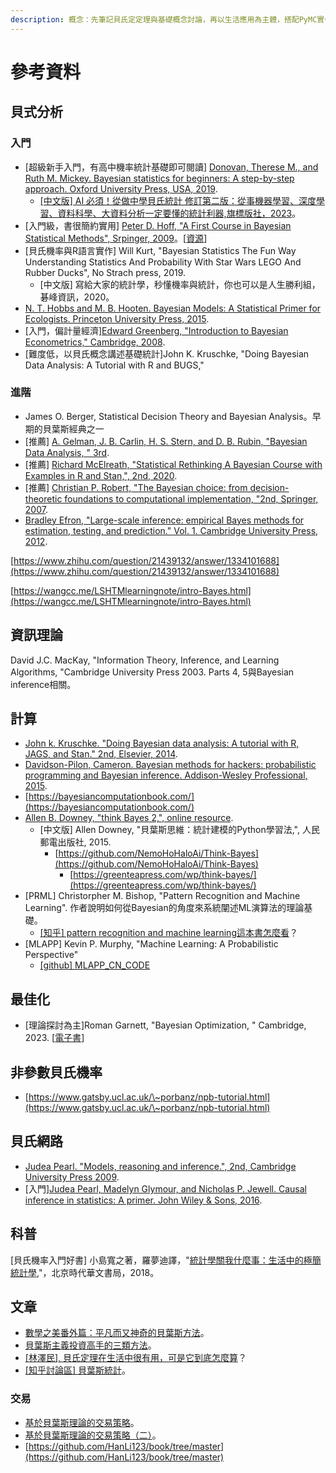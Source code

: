 ```yaml
---
description: 概念：先筆記貝氏定定理與基礎概念討論，再以生活應用為主體，搭配PyMC實作相關結果。目標是將貝氏推論應用在投資上。
---
```


# 參考資料

## 貝式分析

### 入門

* \[超級新手入門，有高中機率統計基礎即可閱讀] [Donovan, Therese M., and Ruth M. Mickey. Bayesian statistics for beginners: A step-by-step approach. Oxford University Press, USA, 2019](https://www.amazon.com/-/zh\_TW/Therese-M-Donovan/dp/0198841302/ref=sr\_1\_fkmr0\_1?crid=2J25R69XN9YAE\&keywords=Donovan%2C+Therese+M.%2C+and+Ruth+M.+Mickey.+Bayesian+statistics+for+beginners%3A+A+step-by-step+approach.+Oxford+University+Press%2C+USA%2C+2019.\&qid=1668092584\&sprefix=donovan%2C+therese+m.%2C+and+ruth+m.+mickey.+bayesian+statistics+for+beginners+a+step-by-step+approach.+oxford+university+press%2C+usa%2C+2019.%2Caps%2C467\&sr=8-1-fkmr0).
  * [\[中文版\] AI 必須！從做中學貝氏統計 修訂第二版：從事機器學習、深度學習、資料科學、大資料分析一定要懂的統計利器,旗標版社，2023](https://www.books.com.tw/products/0010953797?sloc=main)。
* \[入門級，書很簡約實用] [Peter D. Hoff, "A First Course in Bayesian Statistical Methods", Srpinger, 2009](https://link.springer.com/book/10.1007/978-0-387-92407-6)。\[[資源](https://pdhoff.github.io/book/)]
* \[貝氏機率與R語言實作] Will Kurt, "Bayesian Statistics The Fun Way Understanding Statistics And Probability With Star Wars LEGO And Rubber Ducks", No Strach press, 2019.
  * \[中文版] 寫給大家的統計學，秒懂機率與統計，你也可以是人生勝利組，碁峰資訊，2020。
* [N. T. Hobbs and M. B. Hooten. Bayesian Models: A Statistical Primer for Ecologists. Princeton University Press, 2015](https://www.amazon.com/-/zh\_TW/N-Thompson-Hobbs/dp/0691159289/ref=sr\_1\_1?crid=1KZTZYL25A0EM\&keywords=Bayesian+Models%3A+A+Statistical+Primer+for+Ecologists\&qid=1668124470\&sprefix=bayesian+data+analysis%2Caps%2C631\&sr=8-1).
* \[入門，偏計量經濟][Edward Greenberg, "Introduction to Bayesian Econometrics,"  Cambridge, 2008](https://www.cambridge.org/highereducation/books/introduction-to-bayesian-econometrics/234C113757424F92971BCD61822EACEA#overview).
* \[難度低，以貝氏概念講述基礎統計]John K. Kruschke, "Doing Bayesian Data Analysis: A Tutorial with R and BUGS,"

### 進階

* James O. Berger, Statistical Decision Theory and Bayesian Analysis。早期的貝葉斯經典之一
* \[推薦] [A. Gelman, J. B. Carlin, H. S. Stern, and D. B. Rubin, "Bayesian Data Analysis, " 3rd](http://www.stat.columbia.edu/\~gelman/book/). &#x20;
* \[推薦]  [Richard McElreath, "Statistical Rethinking A Bayesian Course with Examples in R and Stan,", 2nd, 2020](https://xcelab.net/rm/statistical-rethinking/).
* \[推薦] [Christian P. Robert, "The Bayesian choice: from decision-theoretic foundations to computational implementation, "2nd, Springer, 2007](https://link.springer.com/book/10.1007/0-387-71599-1).
* [Bradley Efron,  "Large-scale inference: empirical Bayes methods for estimation, testing, and prediction." Vol. 1. Cambridge University Press, 2012](https://www.cambridge.org/core/books/largescale-inference/A0B183B0080A92966497F12CE5D12589).

[https://www.zhihu.com/question/21439132/answer/1334101688](https://www.zhihu.com/question/21439132/answer/1334101688)

[https://wangcc.me/LSHTMlearningnote/intro-Bayes.html](https://wangcc.me/LSHTMlearningnote/intro-Bayes.html)

## 資訊理論

David J.C. MacKay, "Information Theory, Inference, and Learning Algorithms, "Cambridge University Press 2003. Parts 4, 5與Bayesian inference相關。

## 計算

* [John k. Kruschke. "Doing Bayesian data analysis: A tutorial with R, JAGS, and Stan." 2nd, Elsevier, 2014](https://www.amazon.com/-/zh\_TW/John-Kruschke/dp/0124058884/ref=sr\_1\_1?crid=Z9MR9VZXEC25\&keywords=Doing+Bayesian+Data+Analysis\&qid=1668123900\&sprefix=doing+bayesian+data+analysis%2Caps%2C584\&sr=8-1).
* [Davidson-Pilon, Cameron. Bayesian methods for hackers: probabilistic programming and Bayesian inference. Addison-Wesley Professional, 2015](https://www.amazon.com/-/zh\_TW/Cameron-Davidson-Pilon/dp/0133902838/ref=sr\_1\_1?keywords=Bayesian+Methods+for+Hackers\&qid=1668092904\&sr=8-1).
* [https://bayesiancomputationbook.com/](https://bayesiancomputationbook.com/)
* [Allen B. Downey, "think Bayes 2,", online resource](https://allendowney.github.io/ThinkBayes2/).
  * \[中文版] Allen Downey, "貝葉斯思維：統計建模的Python學習法,", 人民郵電出版社, 2015.
    * [https://github.com/NemoHoHaloAi/Think-Bayes](https://github.com/NemoHoHaloAi/Think-Bayes)
      * [https://greenteapress.com/wp/think-bayes/](https://greenteapress.com/wp/think-bayes/)
* \[PRML] Christorpher M. Bishop, "Pattern Recognition and Machine Learning". 作者說明如何從Bayesian的角度來系統闡述ML演算法的理論基礎。
  * [\[知乎\] pattern recognition and machine learning這本書怎麼看](https://www.zhihu.com/question/20970802)？
* \[MLAPP] Kevin P. Murphy, "Machine Learning: A Probabilistic Perspective"
  * [\[github\] MLAPP\_CN\_CODE](https://github.com/qiguming/MLAPP\_CN\_CODE)

## 最佳化

* \[理論探討為主]Roman Garnett, "Bayesian Optimization, " Cambridge, 2023. \[[電子書](https://link.zhihu.com/?target=https%3A//bayesoptbook.com/book/bayesoptbook.pdf)]&#x20;

## 非參數貝氏機率

* [https://www.gatsby.ucl.ac.uk/\~porbanz/npb-tutorial.html](https://www.gatsby.ucl.ac.uk/\~porbanz/npb-tutorial.html)

## 貝氏網路

* [Judea Pearl. "Models, reasoning and inference.", 2nd, Cambridge University Press 2009](https://www.amazon.com/-/zh\_TW/Causality-Reasoning-Inference%EF%BC%88%E8%8B%B1%E6%96%87%E7%89%88%EF%BC%89-Judea-Pearl/dp/052189560X/ref=sr\_1\_1?keywords=Causality%3A+Models%2C+Reasoning+and+Inference\&qid=1668730260\&sr=8-1).
* \[入門][Judea Pearl,  Madelyn Glymour, and Nicholas P. Jewell. Causal inference in statistics: A primer. John Wiley & Sons, 2016](https://www.amazon.com/-/zh\_TW/Causal-Inference-Statistics%EF%BC%9A-Primer%EF%BC%88%E8%8B%B1%E6%96%87%E7%89%88%EF%BC%89-Judea/dp/1119186846/ref=d\_pd\_sbs\_sccl\_3\_2/138-6746780-0252637?pd\_rd\_w=L7T35\&content-id=amzn1.sym.3676f086-9496-4fd7-8490-77cf7f43f846\&pf\_rd\_p=3676f086-9496-4fd7-8490-77cf7f43f846\&pf\_rd\_r=90SZZN8RMRW51JP4YSJ7\&pd\_rd\_wg=V1QHg\&pd\_rd\_r=bf4cb296-86e8-453a-8d39-6155c7bea1b0\&pd\_rd\_i=1119186846\&psc=1).

## 科普

\[貝氏機率入門好書] 小島寬之著，羅夢迪譯，"[統計學關我什麼事：生活中的極簡統計學](https://zhuanlan.zhihu.com/p/581431373),"，北京時代華文書局，2018。



## 文章

* [數學之美番外篇：平凡而又神奇的貝葉斯方法](https://mindhacks.cn/2008/09/21/the-magical-bayesian-method/)。
* [貝葉斯主義投資高手的三類方法](https://finance.sina.cn/fund/sm/2023-07-14/detail-imzarutt5100091.d.html?vt=4\&cid=90642\&node\_id=90642)。
* [\[林澤民\], 貝氏定理在生活中很有用，可是它到底怎麼算](https://blog.udn.com/mobile/nilnimest/124668370)？
* [\[知乎討論區\] 貝葉斯統計](https://www.zhihu.com/topic/19632220/hot)。&#x20;

### 交易

* [基於貝葉斯理論的交易策略](https://zhuanlan.zhihu.com/p/672295574)。
* [基於貝葉斯理論的交易策略（二）](https://zhuanlan.zhihu.com/p/672525412)。
* [https://github.com/HanLi123/book/tree/master](https://github.com/HanLi123/book/tree/master)
